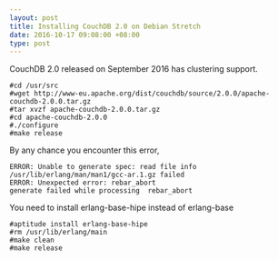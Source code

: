 ```yaml
---
layout: post
title: Installing CouchDB 2.0 on Debian Stretch
date: 2016-10-17 09:08:00 +08:00
type: post 
---
```


CouchDB 2.0 released on September 2016 has clustering support.

    #cd /usr/src
    #wget http://www-eu.apache.org/dist/couchdb/source/2.0.0/apache-couchdb-2.0.0.tar.gz
    #tar xvzf apache-couchdb-2.0.0.tar.gz
    #cd apache-couchdb-2.0.0
    #./configure
    #make release

By any chance you encounter this error,

    ERROR: Unable to generate spec: read file info /usr/lib/erlang/man/man1/gcc-ar.1.gz failed 
    ERROR: Unexpected error: rebar_abort   
    generate failed while processing  rebar_abort 

You need to install erlang-base-hipe instead of erlang-base

    #aptitude install erlang-base-hipe
    #rm /usr/lib/erlang/main
    #make clean
    #make release
